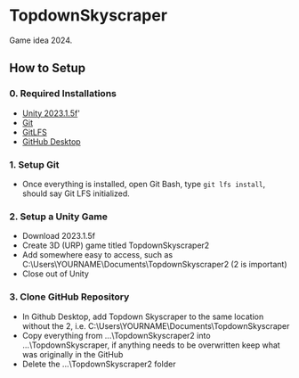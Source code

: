 # TopdownSkyscraper

Game idea 2024.

## How to Setup

### 0. Required Installations
- [Unity 2023.1.5f](https://unity.com/releases/editor/whats-new/2023.1.5)'
- [Git](https://git-scm.com/downloads)
- [GitLFS](https://git-lfs.com/)
- [GitHub Desktop](https://desktop.github.com/)

### 1. Setup Git
- Once everything is installed, open Git Bash, type ```git lfs install```, should say Git LFS initialized.

### 2. Setup a Unity Game
- Download 2023.1.5f
- Create 3D (URP) game titled TopdownSkyscraper2
- Add somewhere easy to access, such as C:\Users\YOURNAME\Documents\TopdownSkyscraper2 (2 is important)
- Close out of Unity

### 3. Clone GitHub Repository
- In Github Desktop, add Topdown Skyscraper to the same location without the 2, i.e. C:\Users\YOURNAME\Documents\TopdownSkyscraper
- Copy everything from ...\TopdownSkyscraper2 into ...\TopdownSkyscraper, if anything needs to be overwritten keep what was originally in the GitHub
- Delete the ...\TopdownSkyscraper2 folder
